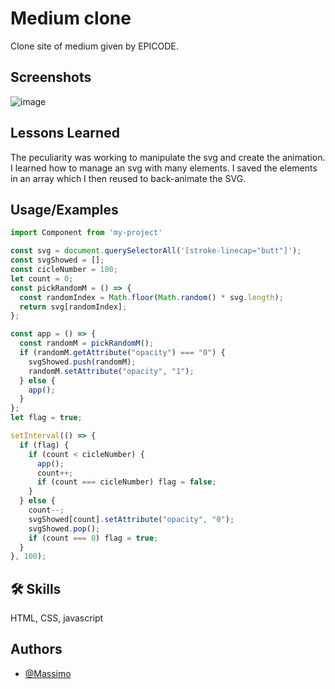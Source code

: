 
# Medium clone
Clone site of medium given by EPICODE.


## Screenshots

![image](https://github.com/MrMax01/S5-L5-Progetto-settimanale/assets/135627515/5eaa546a-ff4f-4a20-81f4-61f9bc4131a7)




## Lessons Learned

The peculiarity was working to manipulate the svg and create the animation. I learned how to manage an svg with many elements. I saved the elements in an array which I then reused to back-animate the SVG.


## Usage/Examples

```javascript
import Component from 'my-project'

const svg = document.querySelectorAll('[stroke-linecap="butt"]');
const svgShowed = [];
const cicleNumber = 100;
let count = 0;
const pickRandomM = () => {
  const randomIndex = Math.floor(Math.random() * svg.length);
  return svg[randomIndex];
};

const app = () => {
  const randomM = pickRandomM();
  if (randomM.getAttribute("opacity") === "0") {
    svgShowed.push(randomM);
    randomM.setAttribute("opacity", "1");
  } else {
    app();
  }
};
let flag = true;

setInterval(() => {
  if (flag) {
    if (count < cicleNumber) {
      app();
      count++;
      if (count === cicleNumber) flag = false;
    }
  } else {
    count--;
    svgShowed[count].setAttribute("opacity", "0");
    svgShowed.pop();
    if (count === 0) flag = true;
  }
}, 100);
```


## 🛠 Skills
 HTML, CSS, javascript


## Authors

- [@Massimo](https://www.github.com/MrMax01)

